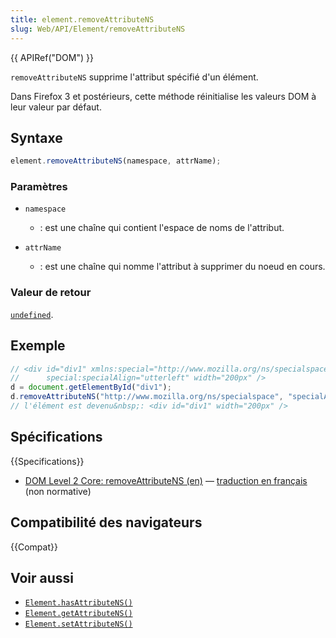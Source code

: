 ```yaml
---
title: element.removeAttributeNS
slug: Web/API/Element/removeAttributeNS
---
```


{{ APIRef("DOM") }}

`removeAttributeNS` supprime l'attribut spécifié d'un élément.

Dans Firefox 3 et postérieurs, cette méthode réinitialise les valeurs DOM à leur valeur par défaut.

## Syntaxe

```js
element.removeAttributeNS(namespace, attrName);
```

### Paramètres

- `namespace` 
  - : est une chaîne qui contient l'espace de noms de l'attribut.

- `attrName`
  - : est une chaîne qui nomme l'attribut à supprimer du noeud en cours.

### Valeur de retour

[`undefined`](/fr/docs/Web/JavaScript/Reference/Global_Objects/undefined).

## Exemple

```js
// <div id="div1" xmlns:special="http://www.mozilla.org/ns/specialspace"
//      special:specialAlign="utterleft" width="200px" />
d = document.getElementById("div1");
d.removeAttributeNS("http://www.mozilla.org/ns/specialspace", "specialAlign");
// l'élément est devenu&nbsp;: <div id="div1" width="200px" />
```

## Spécifications

{{Specifications}}

- [DOM Level 2 Core: removeAttributeNS (en)](https://www.w3.org/TR/DOM-Level-2-Core/core.html#ID-ElRemAtNS) — [traduction en français](http://www.yoyodesign.org/doc/w3c/dom2-core/core.html#ID-ElRemAtNS) (non normative)

## Compatibilité des navigateurs

{{Compat}}

## Voir aussi

- [`Element.hasAttributeNS()`](/fr/docs/Web/API/Element/hasAttributeNS)
- [`Element.getAttributeNS()`](/fr/docs/Web/API/Element/getAttributeNS)
- [`Element.setAttributeNS()`](/fr/docs/Web/API/Element/setAttributeNS)
